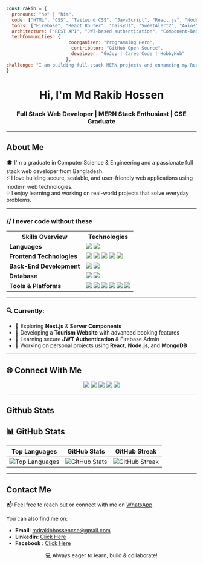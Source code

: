 <!-- Banner -->
```javascript
const rakib = {
  pronouns: "he" | "him",
  code: ["HTML", "CSS", "Tailwind CSS", "JavaScript", "React.js", "Node.js", "Express.js", "MongoDB"],
  tools: ["Firebase", "React Router", "DaisyUI", "SweetAlert2", "Axios", "JWT", "Framer Motion"],
  architecture: ["REST API", "JWT-based authentication", "Component-based architecture", "MVC pattern"],
  techCommunities: {
                       coorganizer: "Programming Hero",
                        contributor: "GitHub Open Source",
                        developer: "GoJoy | CareerCode | HobbyHub"
                      },
challenge: "I am building full-stack MERN projects and enhancing my React and backend development skills"
}
```




<h1 align="center">Hi, I'm Md Rakib Hossen</h1>
<h3 align="center">Full Stack Web Developer | MERN Stack Enthusiast | CSE Graduate</h3>

---

## About Me

🎓 I'm a graduate in Computer Science & Engineering and a passionate full stack web developer from Bangladesh.  
⚡ I love building secure, scalable, and user-friendly web applications using modern web technologies.  
💡 I enjoy learning and working on real-world projects that solve everyday problems.



---
<h3>// I never code without these</h3> <table> <tr> <th>Skills Overview</th> <th>Technologies</th> </tr> <tr> <td><strong>Languages</strong></td> <td> <img src="https://img.shields.io/badge/-JavaScript-333333?style=flat&logo=javascript" /> <img src="https://img.shields.io/badge/-TypeScript-333333?style=flat&logo=typescript" /> </td> </tr> <tr> <td><strong>Frontend Technologies</strong></td> <td> <img src="https://img.shields.io/badge/-HTML5-333333?style=flat&logo=html5" /> <img src="https://img.shields.io/badge/-CSS3-333333?style=flat&logo=css3" /> <img src="https://img.shields.io/badge/TailwindCSS-333333?style=flat&logo=tailwindcss" /> <img src="https://img.shields.io/badge/-React-333333?style=flat&logo=react" /> <img src="https://img.shields.io/badge/-Redux-333333?style=flat&logo=redux" /> </td> </tr> <tr> <td><strong>Back-End Development</strong></td> <td> <img src="https://img.shields.io/badge/-Node.js-333333?style=flat&logo=node.js" /> <img src="https://img.shields.io/badge/-Express.js-333333?style=flat&logo=express" /> </td> </tr> <tr> <td><strong>Database</strong></td> <td> <img src="https://img.shields.io/badge/-MongoDB-333333?style=flat&logo=mongodb" /> <img src="https://img.shields.io/badge/-MySQL-333333?style=flat&logo=mysql" /> </td> </tr> <tr> <td><strong>Tools & Platforms</strong></td> <td> <img src="https://img.shields.io/badge/-Git-333333?style=flat&logo=git" /> <img src="https://img.shields.io/badge/-GitHub-333333?style=flat&logo=github" /> <img src="https://img.shields.io/badge/-Firebase-333333?style=flat&logo=firebase" /> <img src="https://img.shields.io/badge/-JWT-333333?style=flat&logo=json-web-tokens" /> <img src="https://img.shields.io/badge/-Postman-333333?style=flat&logo=postman" /> <img src="https://img.shields.io/badge/-VS%20Code-333333?style=flat&logo=visual-studio-code" /> </td> </tr> </table>

---
### 🔍 Currently:
- 🧪 Exploring **Next.js** & **Server Components**
- 🧳 Developing a **Tourism Website** with advanced booking features
- 🔐 Learning secure **JWT Authentication** & Firebase Admin
- 💼 Working on personal projects using **React**, **Node.js**, and **MongoDB**

  
---

## 🌐 Connect With Me

<p align="center">
  <a href="https://https://www.linkedin.com/in/md-rakib-hossen-5b1aa3274/" target="_blank">
    <img src="https://img.shields.io/badge/LinkedIn-0a66c2?style=for-the-badge&logo=linkedin&logoColor=white"/>
  </a>
  
  <a href="https://discord.com/users/123456789012345678" target="_blank">
    <img src="https://img.shields.io/badge/Discord-5865F2?style=for-the-badge&logo=discord&logoColor=white"/>
  </a>
  
  <a href="mailto:mdrakibhossencse@gmail.com">
    <img src="https://img.shields.io/badge/Gmail-D14836?style=for-the-badge&logo=gmail&logoColor=white"/>
  </a>
  
  <a href="https://https://www.facebook.com/md.rakib.hossen.41751" target="_blank">
    <img src="https://img.shields.io/badge/Facebook-1877f2?style=for-the-badge&logo=facebook&logoColor=white"/>
  </a>
  
  <a href="https://github.com/MdRakibHossen917" target="_blank">
    <img src="https://img.shields.io/badge/GitHub-000?style=for-the-badge&logo=github&logoColor=white"/>
  </a>
</p>



---

## Github Stats

## 📊 GitHub Stats

| Top Languages | GitHub Stats | GitHub Streak |
|:---:|:---:|:---:|
| ![Top Languages](https://github-readme-stats.vercel.app/api/top-langs/?username=MdRakibHossen917&theme=transparent&hide_border=true&include_all_commits=true&count_private=true&layout=compact) | ![GitHub Stats](https://github-readme-stats.vercel.app/api?username=MdRakibHossen917&theme=transparent&hide_border=true&include_all_commits=true&count_private=false) | ![GitHub Streak](https://github-readme-streak-stats.herokuapp.com/?user=MdRakibHossen917&theme=transparent&hide_border=true) |



---
## Contact Me
📬 Feel free to reach out or connect with me on [WhatsApp](https://wa.me/01300971501)


You can also find me on:

- **Email**: mdrakibhossencse@gmail.com
- **Linkedin**: [Click Here](https://www.linkedin.com/in/md-rakib-hossen-5b1aa3274/)
- **Facebook** : [Click Here](https://www.facebook.com/md.rakib.hossen.41751)


<p align="center">💻 Always eager to learn, build & collaborate!</p>
